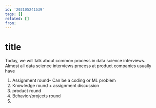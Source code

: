 ```yaml
---
id: '202105241539'
tags: []
related: []
from:
---
```


# title

Today, we will talk about common process in data science interviews. Almost all data science interviews process at product companies usually have 
1. Assignment round- Can be a coding or ML problem
2. Knowledge round + assignment discussion
3. product round
4. Behavior/projects round
5. 
